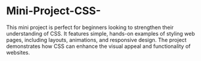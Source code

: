 # Mini-Project-CSS-
This mini project is perfect for beginners looking to strengthen their understanding of CSS. It features simple, hands-on examples of styling web pages, including layouts, animations, and responsive design. The project demonstrates how CSS can enhance the visual appeal and functionality of websites.
